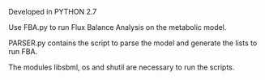 Developed in PYTHON 2.7

Use FBA.py to run Flux Balance Analysis on the metabolic model.

PARSER.py contains the script to parse the model and generate the lists to run FBA.

The modules libsbml, os and shutil are necessary to run the scripts.